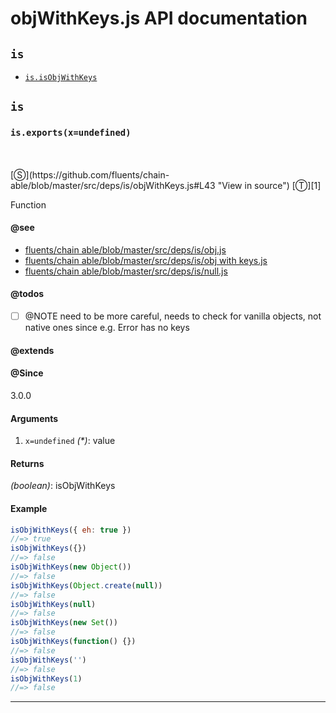 # objWithKeys.js API documentation

<!-- div class="toc-container" -->

<!-- div -->

## `is`
* <a href="#is-prototype-isObjWithKeys"  data-meta="exports x undefined"  data-call="exports x undefined"  data-category="Methods"  data-description="Function"  data-name="isObjWithKeys"  data-member="is"  data-see="href https github com fluents chain able blob master src deps is obj js label fluents chain able blob master src deps is obj js href https github com fluents chain able blob master src deps is objWithKeys js label fluents chain able blob master src deps is obj with keys js href https github com fluents chain able blob master src deps is null js label fluents chain able blob master src deps is null js"  data-todos="NOTE need to be more careful needs to check for vanilla objects not native ones since e g Error has no keys"  data-all="meta exports x undefined call exports x undefined category Methods description Function name isObjWithKeys member is see href https github com fluents chain able blob master src deps is obj js label fluents chain able blob master src deps is obj js href https github com fluents chain able blob master src deps is objWithKeys js label fluents chain able blob master src deps is obj with keys js href https github com fluents chain able blob master src deps is null js label fluents chain able blob master src deps is null js notes todos NOTE need to be more careful needs to check for vanilla objects not native ones since e g Error has no keys n klassProps" >`is.isObjWithKeys`</a>

<!-- /div -->

<!-- /div -->

<!-- div class="doc-container" -->

<!-- div -->

## `is`

<!-- div -->

<h3 id="is-prototype-isObjWithKeys" data-member="is" data-category="Methods" data-name="isObjWithKeys"><code>is.exports(x=undefined)</code></h3>
<br>
<br>
[&#x24C8;](https://github.com/fluents/chain-able/blob/master/src/deps/is/objWithKeys.js#L43 "View in source") [&#x24C9;][1]

Function


#### @see 

* <a href="https://github.com/fluents/chain-able/blob/master/src/deps/is/obj.js" >fluents/chain able/blob/master/src/deps/is/obj.js</a>
* <a href="https://github.com/fluents/chain-able/blob/master/src/deps/is/objWithKeys.js" >fluents/chain able/blob/master/src/deps/is/obj with keys.js</a>
* <a href="https://github.com/fluents/chain-able/blob/master/src/deps/is/null.js" >fluents/chain able/blob/master/src/deps/is/null.js</a>

#### @todos 

- [ ] @NOTE need to be more careful, needs to check for vanilla objects, not native ones since e.g. Error has no keys
 

#### @extends




#### @Since
3.0.0

#### Arguments
1. `x=undefined` *(&#42;)*: value

#### Returns
*(boolean)*: isObjWithKeys

#### Example
```js
isObjWithKeys({ eh: true })
//=> true
isObjWithKeys({})
//=> false
isObjWithKeys(new Object())
//=> false
isObjWithKeys(Object.create(null))
//=> false
isObjWithKeys(null)
//=> false
isObjWithKeys(new Set())
//=> false
isObjWithKeys(function() {})
//=> false
isObjWithKeys('')
//=> false
isObjWithKeys(1)
//=> false

```
---

<!-- /div -->

<!-- /div -->

<!-- /div -->

 [1]: #is "Jump back to the TOC."
